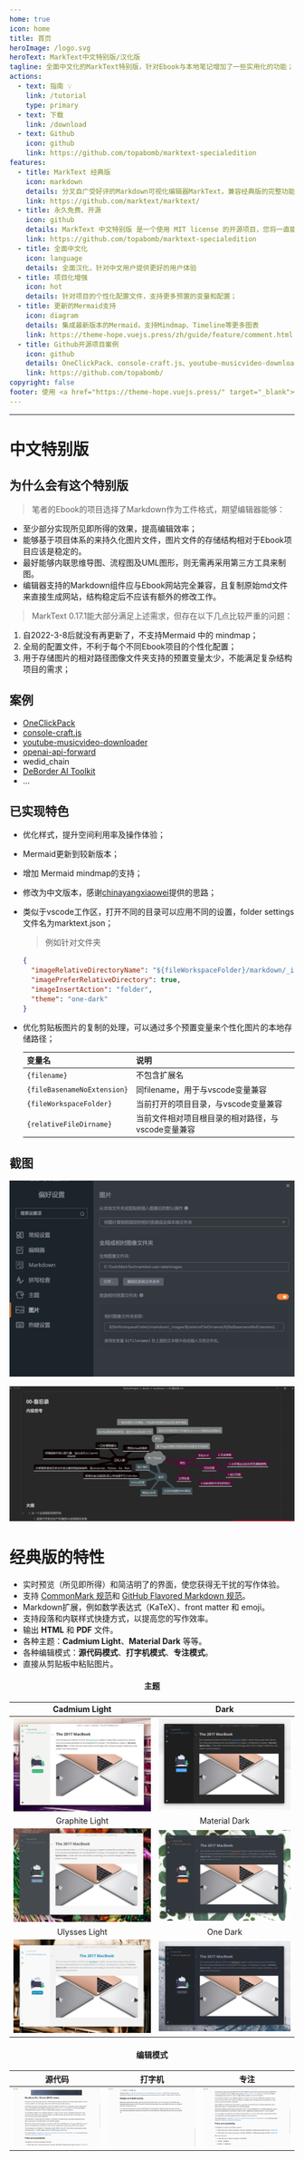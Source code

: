 ```yaml
---
home: true
icon: home
title: 首页
heroImage: /logo.svg
heroText: MarkText中文特别版/汉化版
tagline: 全面中文化的MarkText特别版，针对Ebook与本地笔记增加了一些实用化的功能；
actions:
  - text: 指南 💡
    link: /tutorial
    type: primary
  - text: 下载
    link: /download
  - text: Github
    icon: github
    link: https://github.com/topabomb/marktext-specialedition
features:
  - title: MarkText 经典版
    icon: markdown
    details: 分叉自广受好评的Markdown可视化编辑器MarkText，兼容经典版的完整功能和特性；
    link: https://github.com/marktext/marktext/
  - title: 永久免费、开源
    icon: github
    details: MarkText 中文特别版 是一个使用 MIT license 的开源项目，您将一直能够免费下载最新版本。
    link: https://github.com/topabomb/marktext-specialedition
  - title: 全面中文化
    icon: language
    details: 全面汉化，针对中文用户提供更好的用户体验
  - title: 项目化增强
    icon: hot
    details: 针对项目的个性化配置文件，支持更多预置的变量和配置；
  - title: 更新的Mermaid支持
    icon: diagram
    details: 集成最新版本的Mermaid，支持Mindmap、Timeline等更多图表
    link: https://theme-hope.vuejs.press/zh/guide/feature/comment.html
  - title: Github开源项目案例
    icon: github
    details: OneClickPack、console-craft.js、youtube-musicvideo-downloader、openai-api-forward、wedid_chain、DeBorder AI Toolkit...
    link: https://github.com/topabomb/
copyright: false
footer: 使用 <a href="https://theme-hope.vuejs.press/" target="_blank">©VuePress Theme Hope</a> 构建, 本站版权所有 © 2022-present Topaobmb
---
```


---

# 中文特别版

## 为什么会有这个特别版

> 笔者的Ebook的项目选择了Markdown作为工件格式，期望编辑器能够：

- 至少部分实现所见即所得的效果，提高编辑效率；
- 能够基于项目体系的来持久化图片文件，图片文件的存储结构相对于Ebook项目应该是稳定的。
- 最好能够内联思维导图、流程图及UML图形，则无需再采用第三方工具来制图。
- 编辑器支持的Markdown组件应与Ebook网站完全兼容，且复制原始md文件来直接生成网站，结构稳定后不应该有额外的修改工作。

> MarkText 0.17.1能大部分满足上述需求，但存在以下几点比较严重的问题：

1. 自2022-3-8后就没有再更新了，不支持Mermaid 中的 mindmap；
2. 全局的配置文件，不利于每个不同Ebook项目的个性化配置；
3. 用于存储图片的相对路径图像文件夹支持的预置变量太少，不能满足复杂结构项目的需求；

## 案例
- [OneClickPack](https://github.com/topabomb/OneClickPack)
- [console-craft.js](https://github.com/topabomb/console-craft)
- [youtube-musicvideo-downloader](https://github.com/topabomb/youtube-musicvideo-downloader)
- [openai-api-forward](https://github.com/topabomb/openai-api-forward)
- wedid_chain
- [DeBorder AI Toolkit](https://deborderai.weero.net/)
- ...

## 已实现特色

- 优化样式，提升空间利用率及操作体验；

- Mermaid更新到较新版本；

- 增加 Mermaid mindmap的支持；

- 修改为中文版本，感谢[chinayangxiaowei](https://github.com/chinayangxiaowei/marktext-chinese-language-pack)提供的思路；

- 类似于vscode工作区，打开不同的目录可以应用不同的设置，folder settings 文件名为marktext.json；
  
  > 例如针对文件夹
  
  ```json
  {
    "imageRelativeDirectoryName": "${fileWorkspaceFolder}/markdown/_images/${relativeFileDirname}/${fileBasenameNoExtension}",
    "imagePreferRelativeDirectory": true,
    "imageInsertAction": "folder",
    "theme": "one-dark"
  }
  ```

- 优化剪贴板图片的复制的处理，可以通过多个预置变量来个性化图片的本地存储路径；
  
  | 变量名                         | 说明                           |
  | --------------------------- | ---------------------------- |
  | `{filename}`                | 不包含扩展名                       |
  | `{fileBasenameNoExtension}` | 同filename，用于与vscode变量兼容      |
  | `{fileWorkspaceFolder}`     | 当前打开的项目目录，与vscode变量兼容        |
  | `{relativeFileDirname}`     | 当前文件相对项目根目录的相对路径，与vscode变量兼容 |

## 截图

![](./_images/src/README/2023-02-21-11-14-03-2023-02-20-17-10-56-image.png)

![](./_images/src/README/2023-02-21-11-14-21-2023-02-20-17-10-10-image.png)

# 经典版的特性

- 实时预览（所见即所得）和简洁明了的界面，使您获得无干扰的写作体验。
- 支持 [CommonMark 规范](https://spec.commonmark.org/0.29/)和 [GitHub Flavored Markdown 规范](https://github.github.com/gfm/)。
- Markdown扩展，例如数学表达式（KaTeX）、front matter 和 emoji。
- 支持段落和内联样式快捷方式，以提高您的写作效率。
- 输出 **HTML** 和 **PDF** 文件。
- 各种主题：**Cadmium Light**、**Material Dark** 等等。
- 各种编辑模式：**源代码模式**、**打字机模式**、**专注模式**。
- 直接从剪贴板中粘贴图片。

<h4 align="center">主题</h4>

| Cadmium Light                              | Dark                                     |
|:------------------------------------------:|:----------------------------------------:|
| ![](./_images/cadmium-light.png?raw=true)  | ![](./_images/dark.png?raw=true)         |
| Graphite Light                             | Material Dark                            |
| ![](./_images/graphite-light.png?raw=true) | ![](./_images/materal-dark.png?raw=true) |
| Ulysses Light                              | One Dark                                 |
| ![](./_images/ulysses-light.png?raw=true)  | ![](./_images/one-dark.png?raw=true)     |

<h4 align="center">编辑模式</h4>

| 源代码                       | 打字机                           | 专注                       |
|:-------------------------:|:-----------------------------:|:------------------------:|
| ![](./_images/source.gif) | ![](./_images/typewriter.gif) | ![](./_images/focus.gif) |
